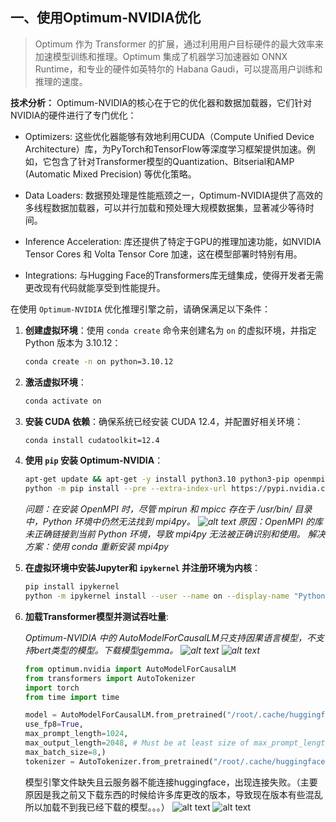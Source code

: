 ## 一、使用Optimum-NVIDIA优化
>Optimum 作为 Transformer 的扩展，通过利用用户目标硬件的最大效率来加速模型训练和推理。Optimum 集成了机器学习加速器如 ONNX Runtime，和专业的硬件如英特尔的 Habana Gaudi，可以提高用户训练和推理的速度。

**技术分析：**
Optimum-NVIDIA的核心在于它的优化器和数据加载器，它们针对NVIDIA的硬件进行了专门优化：

- Optimizers: 这些优化器能够有效地利用CUDA（Compute Unified Device Architecture）库，为PyTorch和TensorFlow等深度学习框架提供加速。例如，它包含了针对Transformer模型的Quantization、Bitserial和AMP (Automatic Mixed Precision) 等优化策略。

- Data Loaders: 数据预处理是性能瓶颈之一，Optimum-NVIDIA提供了高效的多线程数据加载器，可以并行加载和预处理大规模数据集，显著减少等待时间。

- Inference Acceleration: 库还提供了特定于GPU的推理加速功能，如NVIDIA Tensor Cores 和 Volta Tensor Core 加速，这在模型部署时特别有用。

- Integrations: 与Hugging Face的Transformers库无缝集成，使得开发者无需更改现有代码就能享受到性能提升。


在使用 `Optimum-NVIDIA` 优化推理引擎之前，请确保满足以下条件：
1. **创建虚拟环境**：使用 `conda create` 命令来创建名为 `on` 的虚拟环境，并指定 Python 版本为 3.10.12：
   ```bash
   conda create -n on python=3.10.12
   ```

2. **激活虚拟环境**：
   ```bash
   conda activate on
   ```

3. **安装 CUDA 依赖**：确保系统已经安装 CUDA 12.4，并配置好相关环境：
   ```bash
   conda install cudatoolkit=12.4
   ```

4. **使用 `pip` 安装 Optimum-NVIDIA**：
    ```bash
    apt-get update && apt-get -y install python3.10 python3-pip openmpi-bin libopenmpi-dev
    python -m pip install --pre --extra-index-url https://pypi.nvidia.com optimum-nvidia
    ```

    *问题：在安装 OpenMPI 时，尽管 mpirun 和 mpicc 存在于 /usr/bin/ 目录中，Python 环境中仍然无法找到 mpi4py。
    ![alt text](image-2.png)
    原因：OpenMPI 的库未正确链接到当前 Python 环境，导致 mpi4py 无法被正确识别和使用。
    解决方案：使用 conda 重新安装 mpi4py*

5. **在虚拟环境中安装Jupyter和 `ipykernel` 并注册环境为内核**：
   ```bash
   pip install ipykernel
   python -m ipykernel install --user --name on --display-name "Python (on)"
   ```

6. **加载Transformer模型并测试吞吐量**:

    *Optimum-NVIDIA 中的 AutoModelForCausalLM只支持因果语言模型，不支持bert类型的模型。下载模型gemma。
    ![alt text](image.png)
    ![alt text](image-1.png)*
    ```python
    from optimum.nvidia import AutoModelForCausalLM
    from transformers import AutoTokenizer
    import torch
    from time import time
    
    model = AutoModelForCausalLM.from_pretrained("/root/.cache/huggingface/transformers/gemma/Lucachen/gemma2b",
    use_fp8=True,
    max_prompt_length=1024,
    max_output_length=2048, # Must be at least size of max_prompt_length + max_new_tokens
    max_batch_size=8,)
    tokenizer = AutoTokenizer.from_pretrained("/root/.cache/huggingface/transformers/gemma/Lucachen/gemma2b")
    ```
    模型引擎文件缺失且云服务器不能连接huggingface，出现连接失败。（主要原因是我之前又下载东西的时候给许多库更改的版本，导致现在版本有些混乱所以加载不到我已经下载的模型。。。）
    ![alt text](image-4.png)
    ![alt text](image-3.png)